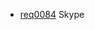   * [req0084](https://github.com/DomainDrivenArchitecture/ddaRequirement/blob/master/en/requirements/req0084.md) Skype
